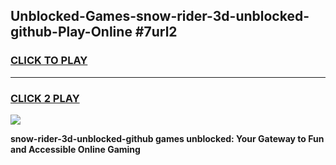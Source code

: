 
## Unblocked-Games-snow-rider-3d-unblocked-github-Play-Online #7url2
<h3>
<a href="https://news.freeplayer.one?title=snow-rider-3d-unblocked-github&ref=3">CLICK TO PLAY</a></h3>
<hr>

<h3>
<a href="https://news.freeplayer.one?title=snow-rider-3d-unblocked-github&ref=3">CLICK 2 PLAY</a>
  
</h3>

<a href="https://news.freeplayer.one?title=snow-rider-3d-unblocked-github&ref=3"><img src="https://clearcache.store/games.png"></a>


**snow-rider-3d-unblocked-github games unblocked: Your Gateway to Fun and Accessible Online Gaming**
